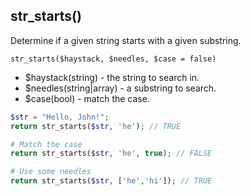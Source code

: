 ## str_starts()
Determine if a given string starts with a given substring. 

```str_starts($haystack, $needles, $case = false)```
- $haystack(string) - the string to search in.
- $needles(string|array) - a substring to search.
- $case(bool) - match the case.

```php
$str = "Hello, John!";
return str_starts($str, 'he'); // TRUE

# Match the case
return str_starts($str, 'he', true); // FALSE

# Use some needles
return str_starts($str, ['he','hi']); // TRUE
```